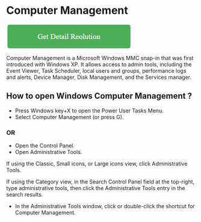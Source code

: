 # Computer Management

[![Computer Management](green.png)](https://icncomputer.com/computer-management/)

Computer Management is a Microsoft Windows MMC snap-in that was first introduced with Windows XP. It allows access to admin tools, including the Event Viewer, Task Scheduler, local users and groups, performance logs and alerts, Device Manager, Disk Management, and the Services manager.

## How to open Windows Computer Management ?

* Press Windows key+X to open the Power User Tasks Menu.
* Select Computer Management (or press G).

### OR

* Open the Control Panel.
* Open Administrative Tools.

If using the Classic, Small icons, or Large icons view, click Administrative Tools.

If using the Category view, in the Search Control Panel field at the top-right, type administrative tools, then click the Administrative Tools entry in the search results.

* In the Administrative Tools window, click or double-click the shortcut for Computer Management.
